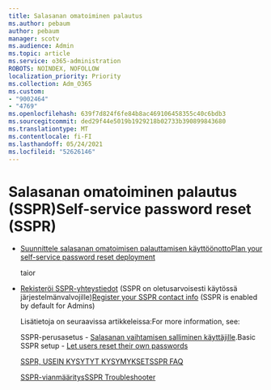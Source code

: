 ```yaml
---
title: Salasanan omatoiminen palautus
ms.author: pebaum
author: pebaum
manager: scotv
ms.audience: Admin
ms.topic: article
ms.service: o365-administration
ROBOTS: NOINDEX, NOFOLLOW
localization_priority: Priority
ms.collection: Adm_O365
ms.custom:
- "9002464"
- "4769"
ms.openlocfilehash: 639f7d824f6fe84b8ac469106458355c40c6bdb3
ms.sourcegitcommit: ded29f44e5019b1929218b02733b390899843680
ms.translationtype: MT
ms.contentlocale: fi-FI
ms.lasthandoff: 05/24/2021
ms.locfileid: "52626146"
---
```

# <a name="self-service-password-reset-sspr"></a><span data-ttu-id="55ff9-102">Salasanan omatoiminen palautus (SSPR)</span><span class="sxs-lookup"><span data-stu-id="55ff9-102">Self-service password reset (SSPR)</span></span>

- [<span data-ttu-id="55ff9-103">Suunnittele salasanan omatoimisen palauttamisen käyttöönotto</span><span class="sxs-lookup"><span data-stu-id="55ff9-103">Plan your self-service password reset deployment</span></span>](https://go.microsoft.com/fwlink/?linkid=2142944)  

    <span data-ttu-id="55ff9-104">tai</span><span class="sxs-lookup"><span data-stu-id="55ff9-104">or</span></span>
- <span data-ttu-id="55ff9-105">[Rekisteröi SSPR-yhteystiedot](https://mysignins.microsoft.com/security-info) (SSPR on oletusarvoisesti käytössä järjestelmänvalvojille)</span><span class="sxs-lookup"><span data-stu-id="55ff9-105">[Register your SSPR contact info](https://mysignins.microsoft.com/security-info) (SSPR is enabled by default for Admins)</span></span>

    <span data-ttu-id="55ff9-106">Lisätietoja on seuraavissa artikkeleissa:</span><span class="sxs-lookup"><span data-stu-id="55ff9-106">For more information, see:</span></span>

    <span data-ttu-id="55ff9-107">SSPR-perusasetus - [Salasanan vaihtamisen salliminen käyttäjille](/microsoft-365/admin/add-users/let-users-reset-passwords).</span><span class="sxs-lookup"><span data-stu-id="55ff9-107">Basic SSPR setup - [Let users reset their own passwords](/microsoft-365/admin/add-users/let-users-reset-passwords)</span></span>

    [<span data-ttu-id="55ff9-108">SSPR, USEIN KYSYTYT KYSYMYKSET</span><span class="sxs-lookup"><span data-stu-id="55ff9-108">SSPR FAQ</span></span>](/azure/active-directory/authentication/active-directory-passwords-faq)

    [<span data-ttu-id="55ff9-109">SSPR-vianmääritys</span><span class="sxs-lookup"><span data-stu-id="55ff9-109">SSPR Troubleshooter</span></span>](/azure/active-directory/authentication/active-directory-passwords-troubleshoot)
